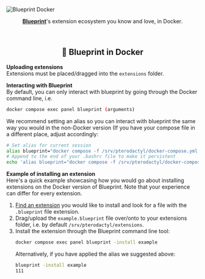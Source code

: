 <!-- Header -->
![Blueprint Docker](https://github.com/BlueprintFramework/docker/assets/103201875/f1c39e6e-afb0-4e24-abd3-508ec883d66b)
<p align="center"><a href="https://github.com/BlueprintFramework/main"><b>Blueprint</b></a>'s extension ecosystem you know and love, in Docker.</p>

<!-- Information -->
<br/><h2 align="center">🐳 Blueprint in Docker</h2>

**Uploading extensions**\
Extensions must be placed/dragged into the `extensions` folder.

**Interacting with Blueprint**\
By default, you can only interact with blueprint by going through the Docker command line, i.e.
```bash
docker compose exec panel blueprint (arguments)
```

We recommend setting an alias so you can interact with blueprint the same way you would in the non-Docker version (If you have your compose file in a different place, adjust accordingly:
```bash
# Set alias for current session
alias blueprint="docker compose -f /srv/pterodactyl/docker-compose.yml exec panel blueprint"
# Append to the end of your .bashrc file to make it persistent
echo 'alias blueprint="docker compose -f /srv/pterodactyl/docker-compose.yml exec panel blueprint"' >> ~/.bashrc
```

**Example of installing an extension**\
Here's a quick example showcasing how you would go about installing extensions on the Docker version of Blueprint. Note that your experience can differ for every extension.
  1. [Find an extension](https://blueprint.zip/browse) you would like to install and look for a file with the `.blueprint` file extension.
  2. Drag/upload the `example.blueprint` file over/onto to your extensions folder, i.e. by default `/srv/pterodactyl/extensions`.
  3. Install the extension through the Blueprint command line tool:
     ```bash
     docker compose exec panel blueprint -install example
     ```
     Alternatively, if you have applied the alias we suggested above:
     ```bash
     blueprint -install example
     111
